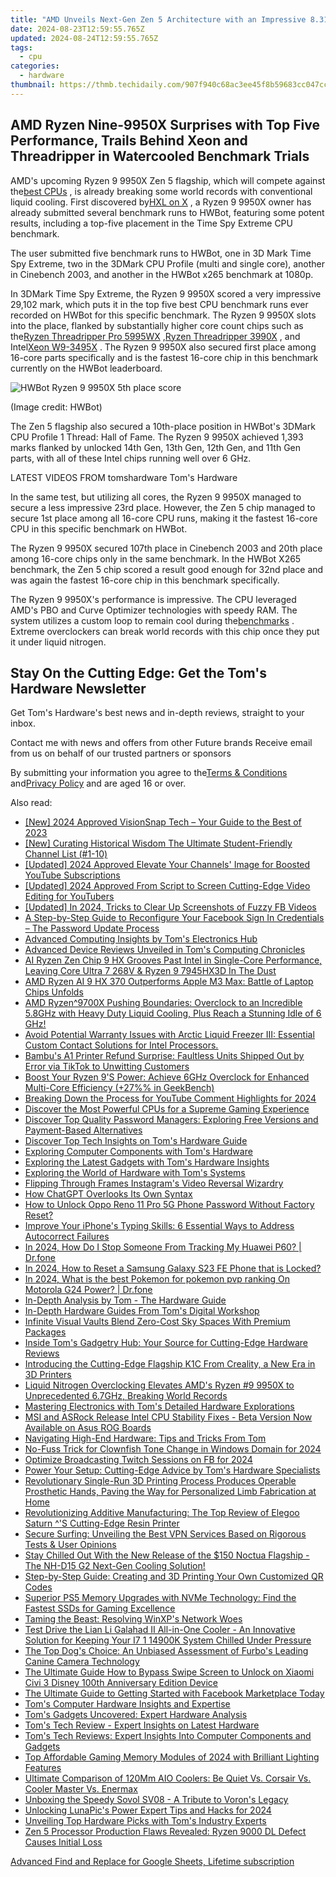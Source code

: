 ```yaml
---
title: "AMD Unveils Next-Gen Zen 5 Architecture with an Impressive 8.315 Billion Transistor Count Per Die: An Enhanced 28%% Chip Density Boost"
date: 2024-08-23T12:59:55.765Z
updated: 2024-08-24T12:59:55.765Z
tags:
  - cpu
categories:
  - hardware
thumbnail: https://thmb.techidaily.com/907f940c68ac3ee45f8b59683cc047cc04665184817513adef7255fa53df8a70.jpg
---
```


## AMD Ryzen Nine-9950X Surprises with Top Five Performance, Trails Behind Xeon and Threadripper in Watercooled Benchmark Trials

AMD's upcoming Ryzen 9 9950X Zen 5 flagship, which will compete against the[best CPUs](https://www.tomshardware.com/reviews/best-cpus,3986.html) , is already breaking some world records with conventional liquid cooling. First discovered by[HXL on X](https://x.com/9550pro/status/1818987621689000000?t=lxpe4iE%5Fhxjl%5FoCGhGJr4w&s=31) , a Ryzen 9 9950X owner has already submitted several benchmark runs to HWBot, featuring some potent results, including a top-five placement in the Time Spy Extreme CPU benchmark.

 The user submitted five benchmark runs to HWBot, one in 3D Mark Time Spy Extreme, two in the 3DMark CPU Profile (multi and single core), another in Cinebench 2003, and another in the HWBot x265 benchmark at 1080p.

 In 3DMark Time Spy Extreme, the Ryzen 9 9950X scored a very impressive 29,102 mark, which puts it in the top five best CPU benchmark runs ever recorded on HWBot for this specific benchmark. The Ryzen 9 9950X slots into the place, flanked by substantially higher core count chips such as the[Ryzen Threadripper Pro 5995WX](https://www.tomshardware.com/reviews/amd-threadripper-pro-5995wx-5975wx-cpu-review) ,[Ryzen Threadripper 3990X](https://www.tomshardware.com/features/amd-threadripper-3990x-world-records) , and Intel[Xeon W9-3495X](https://www.tomshardware.com/news/intel-xeon-w9-3495x-can-draw-1900w) . The Ryzen 9 9950X also secured first place among 16-core parts specifically and is the fastest 16-core chip in this benchmark currently on the HWBot leaderboard.

![HWBot Ryzen 9 9950X 5th place score](https://cdn.mos.cms.futurecdn.net/7Bfw4CBh7fsfLC6gWq66nW-320-80.png)

(Image credit: HWBot)

 The Zen 5 flagship also secured a 10th-place position in HWBot's 3DMark CPU Profile 1 Thread: Hall of Fame. The Ryzen 9 9950X achieved 1,393 marks flanked by unlocked 14th Gen, 13th Gen, 12th Gen, and 11th Gen parts, with all of these Intel chips running well over 6 GHz.

 LATEST VIDEOS FROM tomshardware Tom's Hardware

 In the same test, but utilizing all cores, the Ryzen 9 9950X managed to secure a less impressive 23rd place. However, the Zen 5 chip managed to secure 1st place among all 16-core CPU runs, making it the fastest 16-core CPU in this specific benchmark on HWBot.

 The Ryzen 9 9950X secured 107th place in Cinebench 2003 and 20th place among 16-core chips only in the same benchmark. In the HWBot X265 benchmark, the Zen 5 chip scored a result good enough for 32nd place and was again the fastest 16-core chip in this benchmark specifically.

 The Ryzen 9 9950X's performance is impressive. The CPU leveraged AMD's PBO and Curve Optimizer technologies with speedy RAM. The system utilizes a custom loop to remain cool during the[benchmarks](https://www.tomshardware.com/tag/benchmark) . Extreme overclockers can break world records with this chip once they put it under liquid nitrogen.

## Stay On the Cutting Edge: Get the Tom's Hardware Newsletter

 Get Tom's Hardware's best news and in-depth reviews, straight to your inbox.

 Contact me with news and offers from other Future brands  Receive email from us on behalf of our trusted partners or sponsors

 By submitting your information you agree to the[Terms & Conditions](https://futureplc.com/terms-conditions/) and[Privacy Policy](https://futureplc.com/privacy-policy/) and are aged 16 or over.


<ins class="adsbygoogle"
     style="display:block"
     data-ad-format="autorelaxed"
     data-ad-client="ca-pub-7571918770474297"
     data-ad-slot="1223367746"></ins>



<ins class="adsbygoogle"
     style="display:block"
     data-ad-client="ca-pub-7571918770474297"
     data-ad-slot="8358498916"
     data-ad-format="auto"
     data-full-width-responsive="true"></ins>

<span class="atpl-alsoreadstyle">Also read:</span>
<div><ul>
<li><a href="https://screen-video-capture.techidaily.com/new-2024-approved-visionsnap-tech-your-guide-to-the-best-of-2023/"><u>[New] 2024 Approved  VisionSnap Tech – Your Guide to the Best of 2023</u></a></li>
<li><a href="https://youtube-docs.techidaily.com/urating-historical-wisdom-the-ultimate-student-friendly-channel-list-1-10/"><u>[New] Curating Historical Wisdom  The Ultimate Student-Friendly Channel List (#1-10)</u></a></li>
<li><a href="https://youtube-data.techidaily.com/ed-2024-approved-elevate-your-channels-image-for-boosted-youtube-subscriptions/"><u>[Updated] 2024 Approved  Elevate Your Channels' Image for Boosted YouTube Subscriptions</u></a></li>
<li><a href="https://eaxpv-info.techidaily.com/updated-2024-approved-from-script-to-screen-cutting-edge-video-editing-for-youtubers/"><u>[Updated] 2024 Approved  From Script to Screen  Cutting-Edge Video Editing for YouTubers</u></a></li>
<li><a href="https://facebook-video-recording.techidaily.com/updated-in-2024-tricks-to-clear-up-screenshots-of-fuzzy-fb-videos/"><u>[Updated] In 2024, Tricks to Clear Up Screenshots of Fuzzy FB Videos</u></a></li>
<li><a href="https://tech-recovery.techidaily.com/a-step-by-step-guide-to-reconfigure-your-facebook-sign-in-credentials-the-password-update-process/"><u>A Step-by-Step Guide to Reconfigure Your Facebook Sign In Credentials – The Password Update Process</u></a></li>
<li><a href="https://hardware-tips.techidaily.com/advanced-computing-insights-by-toms-electronics-hub/"><u>Advanced Computing Insights by Tom's Electronics Hub</u></a></li>
<li><a href="https://hardware-tips.techidaily.com/advanced-device-reviews-unveiled-in-toms-computing-chronicles/"><u>Advanced Device Reviews Unveiled in Tom's Computing Chronicles</u></a></li>
<li><a href="https://hardware-tips.techidaily.com/ai-ryzen-zen-chip-9-hx-grooves-past-intel-in-single-core-performance-leaving-core-ultra-7-268v-and-ryzen-9-7945hx3d-in-the-dust/"><u>AI Ryzen Zen Chip 9 HX Grooves Past Intel in Single-Core Performance, Leaving Core Ultra 7 268V & Ryzen 9 7945HX3D In The Dust</u></a></li>
<li><a href="https://hardware-tips.techidaily.com/amd-ryzen-ai-9-hx-370-outperforms-apple-m3-max-battle-of-laptop-chips-unfolds/"><u>AMD Ryzen AI 9 HX 370 Outperforms Apple M3 Max: Battle of Laptop Chips Unfolds</u></a></li>
<li><a href="https://hardware-tips.techidaily.com/amd-ryzen9700x-pushing-boundaries-overclock-to-an-incredible-58ghz-with-heavy-duty-liquid-cooling-plus-reach-a-stunning-idle-of-6-ghz/"><u>AMD Ryzen^9700X Pushing Boundaries: Overclock to an Incredible 5.8GHz with Heavy Duty Liquid Cooling, Plus Reach a Stunning Idle of 6 GHz!</u></a></li>
<li><a href="https://hardware-tips.techidaily.com/avoid-potential-warranty-issues-with-arctic-liquid-freezer-iii-essential-custom-contact-solutions-for-intel-processors/"><u>Avoid Potential Warranty Issues with Arctic Liquid Freezer III: Essential Custom Contact Solutions for Intel Processors.</u></a></li>
<li><a href="https://hardware-tips.techidaily.com/bambus-a1-printer-refund-surprise-faultless-units-shipped-out-by-error-via-tiktok-to-unwitting-customers/"><u>Bambu's A1 Printer Refund Surprise: Faultless Units Shipped Out by Error via TikTok to Unwitting Customers</u></a></li>
<li><a href="https://hardware-tips.techidaily.com/boost-your-ryzen-9s-power-achieve-6ghz-overclock-for-enhanced-multi-core-efficiency-plus27-in-geekbench/"><u>Boost Your Ryzen 9'S Power: Achieve 6GHz Overclock for Enhanced Multi-Core Efficiency (+27%% in GeekBench)</u></a></li>
<li><a href="https://youtube-docs.techidaily.com/ing-down-the-process-for-youtube-comment-highlights-for-2024/"><u>Breaking Down the Process for YouTube Comment Highlights for 2024</u></a></li>
<li><a href="https://hardware-tips.techidaily.com/discover-the-most-powerful-cpus-for-a-supreme-gaming-experience/"><u>Discover the Most Powerful CPUs for a Supreme Gaming Experience</u></a></li>
<li><a href="https://hardware-tips.techidaily.com/discover-top-quality-password-managers-exploring-free-versions-and-payment-based-alternatives/"><u>Discover Top Quality Password Managers: Exploring Free Versions and Payment-Based Alternatives</u></a></li>
<li><a href="https://hardware-tips.techidaily.com/discover-top-tech-insights-on-toms-hardware-guide/"><u>Discover Top Tech Insights on Tom's Hardware Guide</u></a></li>
<li><a href="https://hardware-tips.techidaily.com/exploring-computer-components-with-toms-hardware/"><u>Exploring Computer Components with Tom's Hardware</u></a></li>
<li><a href="https://hardware-tips.techidaily.com/exploring-the-latest-gadgets-with-toms-hardware-insights-1723264115792/"><u>Exploring the Latest Gadgets with Tom's Hardware Insights</u></a></li>
<li><a href="https://hardware-tips.techidaily.com/exploring-the-world-of-hardware-with-toms-systems/"><u>Exploring the World of Hardware with Tom's Systems</u></a></li>
<li><a href="https://instagram-video-recordings.techidaily.com/flipping-through-frames-instagrams-video-reversal-wizardry/"><u>Flipping Through Frames  Instagram's Video Reversal Wizardry</u></a></li>
<li><a href="https://tech-haven.techidaily.com/how-chatgpt-overlooks-its-own-syntax/"><u>How ChatGPT Overlooks Its Own Syntax</u></a></li>
<li><a href="https://android-unlock.techidaily.com/how-to-unlock-oppo-reno-11-pro-5g-phone-password-without-factory-reset-by-drfone-android/"><u>How to Unlock Oppo Reno 11 Pro 5G Phone Password Without Factory Reset?</u></a></li>
<li><a href="https://fox-that.techidaily.com/improve-your-iphones-typing-skills-6-essential-ways-to-address-autocorrect-failures/"><u>Improve Your iPhone's Typing Skills: 6 Essential Ways to Address Autocorrect Failures</u></a></li>
<li><a href="https://android-location-track.techidaily.com/in-2024-how-do-i-stop-someone-from-tracking-my-huawei-p60-drfone-by-drfone-virtual-android/"><u>In 2024, How Do I Stop Someone From Tracking My Huawei P60? | Dr.fone</u></a></li>
<li><a href="https://android-unlock.techidaily.com/in-2024-how-to-reset-a-samsung-galaxy-s23-fe-phone-that-is-locked-by-drfone-android/"><u>In 2024, How to Reset a Samsung Galaxy S23 FE Phone that is Locked?</u></a></li>
<li><a href="https://android-pokemon-go.techidaily.com/in-2024-what-is-the-best-pokemon-for-pokemon-pvp-ranking-on-motorola-g24-power-drfone-by-drfone-virtual-android/"><u>In 2024, What is the best Pokemon for pokemon pvp ranking On Motorola G24 Power? | Dr.fone</u></a></li>
<li><a href="https://hardware-tips.techidaily.com/in-depth-analysis-by-tom-the-hardware-guide/"><u>In-Depth Analysis by Tom - The Hardware Guide</u></a></li>
<li><a href="https://hardware-tips.techidaily.com/in-depth-hardware-guides-from-toms-digital-workshop/"><u>In-Depth Hardware Guides From Tom's Digital Workshop</u></a></li>
<li><a href="https://article-knowledge.techidaily.com/infinite-visual-vaults-blend-zero-cost-sky-spaces-with-premium-packages/"><u>Infinite Visual Vaults  Blend Zero-Cost Sky Spaces With Premium Packages</u></a></li>
<li><a href="https://hardware-tips.techidaily.com/inside-toms-gadgetry-hub-your-source-for-cutting-edge-hardware-reviews/"><u>Inside Tom's Gadgetry Hub: Your Source for Cutting-Edge Hardware Reviews</u></a></li>
<li><a href="https://hardware-tips.techidaily.com/introducing-the-cutting-edge-flagship-k1c-from-creality-a-new-era-in-3d-printers/"><u>Introducing the Cutting-Edge Flagship K1C From Creality, a New Era in 3D Printers</u></a></li>
<li><a href="https://hardware-tips.techidaily.com/1723262323585-liquid-nitrogen-overclocking-elevates-amds-ryzen-9-9950x-to-unprecedented-67ghz-breaking-world-records/"><u>Liquid Nitrogen Overclocking Elevates AMD's Ryzen #9 9950X to Unprecedented 6.7GHz, Breaking World Records</u></a></li>
<li><a href="https://hardware-tips.techidaily.com/mastering-electronics-with-toms-detailed-hardware-explorations/"><u>Mastering Electronics with Tom's Detailed Hardware Explorations</u></a></li>
<li><a href="https://hardware-tips.techidaily.com/msi-and-asrock-release-intel-cpu-stability-fixes-beta-version-now-available-on-asus-rog-boards/"><u>MSI and ASRock Release Intel CPU Stability Fixes - Beta Version Now Available on Asus ROG Boards</u></a></li>
<li><a href="https://hardware-tips.techidaily.com/navigating-high-end-hardware-tips-and-tricks-from-tom/"><u>Navigating High-End Hardware: Tips and Tricks From Tom</u></a></li>
<li><a href="https://extra-guidance.techidaily.com/no-fuss-trick-for-clownfish-tone-change-in-windows-domain-for-2024/"><u>No-Fuss Trick for Clownfish Tone Change in Windows Domain for 2024</u></a></li>
<li><a href="https://facebook-clips.techidaily.com/optimize-broadcasting-twitch-sessions-on-fb-for-2024/"><u>Optimize  Broadcasting Twitch Sessions on FB for 2024</u></a></li>
<li><a href="https://hardware-tips.techidaily.com/power-your-setup-cutting-edge-advice-by-toms-hardware-specialists/"><u>Power Your Setup: Cutting-Edge Advice by Tom's Hardware Specialists</u></a></li>
<li><a href="https://hardware-tips.techidaily.com/revolutionary-single-run-3d-printing-process-produces-operable-prosthetic-hands-paving-the-way-for-personalized-limb-fabrication-at-home/"><u>Revolutionary Single-Run 3D Printing Process Produces Operable Prosthetic Hands, Paving the Way for Personalized Limb Fabrication at Home</u></a></li>
<li><a href="https://hardware-tips.techidaily.com/revolutionizing-additive-manufacturing-the-top-review-of-elegoo-saturn-s-cutting-edge-resin-printer/"><u>Revolutionizing Additive Manufacturing: The Top Review of Elegoo Saturn ^'S Cutting-Edge Resin Printer</u></a></li>
<li><a href="https://hardware-tips.techidaily.com/secure-surfing-unveiling-the-best-vpn-services-based-on-rigorous-tests-and-user-opinions/"><u>Secure Surfing: Unveiling the Best VPN Services Based on Rigorous Tests & User Opinions</u></a></li>
<li><a href="https://hardware-tips.techidaily.com/stay-chilled-out-with-the-new-release-of-the-150-noctua-flagship-the-nh-d15-g2-next-gen-cooling-solution/"><u>Stay Chilled Out With the New Release of the $150 Noctua Flagship - The NH-D15 G2 Next-Gen Cooling Solution!</u></a></li>
<li><a href="https://hardware-tips.techidaily.com/step-by-step-guide-creating-and-3d-printing-your-own-customized-qr-codes/"><u>Step-by-Step Guide: Creating and 3D Printing Your Own Customized QR Codes</u></a></li>
<li><a href="https://hardware-tips.techidaily.com/superior-ps5-memory-upgrades-with-nvme-technology-find-the-fastest-ssds-for-gaming-excellence/"><u>Superior PS5 Memory Upgrades with NVMe Technology: Find the Fastest SSDs for Gaming Excellence</u></a></li>
<li><a href="https://driver-install.techidaily.com/taming-the-beast-resolving-winxps-network-woes/"><u>Taming the Beast: Resolving WinXP's Network Woes</u></a></li>
<li><a href="https://hardware-tips.techidaily.com/test-drive-the-lian-li-galahad-ii-all-in-one-cooler-an-innovative-solution-for-keeping-your-i7-1-14900k-system-chilled-under-pressure/"><u>Test Drive the Lian Li Galahad II All-in-One Cooler - An Innovative Solution for Keeping Your I7 1 14900K System Chilled Under Pressure</u></a></li>
<li><a href="https://buynow-help.techidaily.com/the-top-dogs-choice-an-unbiased-assessment-of-furbos-leading-canine-camera-technology/"><u>The Top Dog's Choice: An Unbiased Assessment of Furbo's Leading Canine Camera Technology</u></a></li>
<li><a href="https://unlock-android.techidaily.com/the-ultimate-guide-how-to-bypass-swipe-screen-to-unlock-on-xiaomi-civi-3-disney-100th-anniversary-edition-device-by-drfone-android/"><u>The Ultimate Guide How to Bypass Swipe Screen to Unlock on Xiaomi Civi 3 Disney 100th Anniversary Edition Device</u></a></li>
<li><a href="https://tech-recovery.techidaily.com/the-ultimate-guide-to-getting-started-with-facebook-marketplace-today/"><u>The Ultimate Guide to Getting Started with Facebook Marketplace Today</u></a></li>
<li><a href="https://hardware-tips.techidaily.com/toms-computer-hardware-insights-and-expertise/"><u>Tom's Computer Hardware Insights and Expertise</u></a></li>
<li><a href="https://hardware-tips.techidaily.com/toms-gadgets-uncovered-expert-hardware-analysis/"><u>Tom's Gadgets Uncovered: Expert Hardware Analysis</u></a></li>
<li><a href="https://hardware-tips.techidaily.com/toms-tech-review-expert-insights-on-latest-hardware/"><u>Tom's Tech Review - Expert Insights on Latest Hardware</u></a></li>
<li><a href="https://hardware-tips.techidaily.com/toms-tech-reviews-expert-insights-into-computer-components-and-gadgets/"><u>Tom's Tech Reviews: Expert Insights Into Computer Components and Gadgets</u></a></li>
<li><a href="https://hardware-tips.techidaily.com/top-affordable-gaming-memory-modules-of-2024-with-brilliant-lighting-features/"><u>Top Affordable Gaming Memory Modules of 2024 with Brilliant Lighting Features</u></a></li>
<li><a href="https://hardware-tips.techidaily.com/ultimate-comparison-of-120mm-aio-coolers-be-quiet-vs-corsair-vs-cooler-master-vs-enermax/"><u>Ultimate Comparison of 120Mm AIO Coolers: Be Quiet Vs. Corsair Vs. Cooler Master Vs. Enermax</u></a></li>
<li><a href="https://hardware-tips.techidaily.com/unboxing-the-speedy-sovol-sv08-a-tribute-to-vorons-legacy/"><u>Unboxing the Speedy Sovol SV08 - A Tribute to Voron's Legacy</u></a></li>
<li><a href="https://some-guidance.techidaily.com/unlocking-lunapics-power-expert-tips-and-hacks-for-2024/"><u>Unlocking LunaPic's Power  Expert Tips and Hacks for 2024</u></a></li>
<li><a href="https://hardware-tips.techidaily.com/unveiling-top-hardware-picks-with-toms-industry-experts/"><u>Unveiling Top Hardware Picks with Tom's Industry Experts</u></a></li>
<li><a href="https://hardware-tips.techidaily.com/zen-5-processor-production-flaws-revealed-ryzen-9000-dl-defect-causes-initial-loss/"><u>Zen 5 Processor Production Flaws Revealed: Ryzen 9000 DL Defect Causes Initial Loss</u></a></li>
</ul></div>

<!-- affiliate ads begin -->
<a href="https://secure.2checkout.com/order/checkout.php?PRODS=4729642&QTY=1&AFFILIATE=108875&CART=1">Advanced Find and Replace for Google Sheets, Lifetime subscription</a>
<!-- affiliate ads end -->